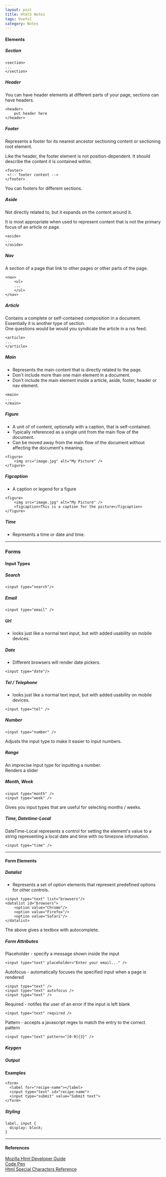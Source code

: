 ```yaml
---
layout: post
title: Html5 Notes
tags: Useful
category: Notes
---
```

#### Elements ####

##### Section #####

~~~
<section>
...
</section>
~~~

##### Header #####

You can have header elements at different parts of your page, sections can have headers.

~~~
<header>
    put header here
</header>
~~~

##### Footer #####

Represents a footer for its nearest ancestor sectioning content or sectioning root element.

Like the header, the footer element is not position-dependent. It should describe the content it is contained within.

~~~
<footer>
 <!-- footer content -->
</footer>
~~~

You can footers for different sections.

##### Aside #####

Not directly related to, but it expands on the content around it.

It is most appropriate when used to represent content that is not the primary focus of an article or page.

~~~
<aside>
...
</aside>
~~~

##### Nav #####

A section of a page that link to other pages or other parts of the page.

~~~
<nav>
    <ul>
    ...
    </ul>
</nav>
~~~

##### Article #####

Contains a complete or self-contained composition in a document.  
Essentially it is another type of section.  
One questions would be would you syndicate the article in a rss feed.

~~~
<article>
...
</article>
~~~

##### Main #####

- Represents the main content that is directly related to the page.  
- Don't include more than one main element in a document.  
- Don't include the main element inside a article, aside, footer, header or nav element.  

~~~
<main>
...
</main>
~~~

##### Figure #####

- A unit of of content, optionally with a caption, that is self-contained.
- Typically referenced as a single unit from the main flow of the document.
- Can be moved away from the main flow of the document without affecting the document's meaning.

~~~
<figure>
    <img src="image.jpg" alt="My Picture" />
</figure>
~~~

##### Figcaption #####

- A caption or legend for a figure  

~~~
<figure>
    <img src="image.jpg" alt="My Picture" />
    <figcaption>This is a caption for the picture</figcaption>
</figure>
~~~

##### Time #####

- Represents a time or date and time.

------------------------------------------------------------------------------------------------

### Forms ###

#### Input Types ####

##### Search #####

~~~
<input type="search"/>
~~~

##### Email #####

~~~
<input type="email" />
~~~

##### Url #####

- looks just like a normal text input, but with added usability on mobile devices.

##### Date #####

- Different browsers will render date pickers.

~~~
<input type="date"/>
~~~

##### Tel / Telephone #####

- looks just like a normal text input, but with added usability on mobile devices.

~~~
<input type="tel" />
~~~

##### Number #####

~~~
<input type="number" />
~~~

Adjusts the input type to make it easier to input numbers.

##### Range #####

An imprecise input type for inputting a number.  
Renders a slider 

##### Month, Week #####

~~~
<input type="month" />  
<input type="week" />  
~~~

Gives you input types that are useful for selecting months / weeks.

##### Time, Datetime-Local #####

DateTime-Local represents a control for setting the element's value to a string representing a local date and time with no timezone information.  

~~~
<input type="time" />  
~~~

------------------------------------------------------------------------------------------------

#### Form Elements ####

##### Datalist #####

- Represents a set of option elements that represent predefined options for other controls.

~~~
<input type="text" list="browsers"/>
<datalist id="browsers">
    <option value="Chrome"/>
    <option value="Firefox"/>
    <option value="Safari"/>
</datalist>
~~~

The above gives a textbox with autocomplete.

##### Form Attributes #####

Placeholder - specify a message shown inside the input  

~~~
<input type="text" placeholder="Enter your email..." />
~~~

Autofocus - automatically focuses the specified input when a page is rendered  

~~~
<input type="text" />
<input type="text" autofocus />
<input type="text" />
~~~

Required - notifes the user of an error if the input is left blank  

~~~
<input type="text" required />
~~~

Pattern - accepts a javascript regex to match the entry to the correct pattern

~~~
<input type="text" pattern="[0-9]{3}" />  
~~~


##### Keygen #####

##### Output #####

#### Examples ####

~~~
<form>
  <label for="recipe-name"></label>
  <input type="text" id="recipe-name">
  <input type="submit" value="Submit text">
</form>
~~~

##### Styling #####

~~~
label, input {
  display: block;
}
~~~

------------------------------------------------------------------------------------------------

#### References ####

[Mozilla Html Developer Guide](https://developer.mozilla.org/en-US/docs/Web/Guide/HTML)  
[Code Pen](http://codepen.io/)  
[Html Special Characters Reference](https://www.utexas.edu/learn/html/spchar.html)  
